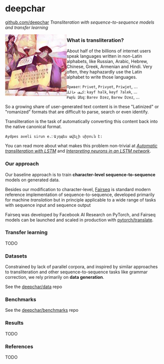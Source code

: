 # deepchar

[github.com/deepchar](https://github.com/deepchar) *Transliteration with sequence-to-sequence models and transfer learning*

<img src="/favicon.ico" align="left"/>

### What is transliteration?

About half of the billions of internet users speak languages written in non-Latin alphabets, like Russian, Arabic, Hebrew, Chinese, Greek, Armenian and Hindi.  Very often, they haphazardly use the Latin alphabet to write those languages.

`Привет`: `Privet`, `Privyet`, `Priwjet`, ...  
`كيف حالك`: `kayf halk`, `keyf 7alek`, ...  
`Բարև Ձեզ`: `Barev Dzez`, `Barew Dzez`, ...  

So a growing share of user-generated text content is in these "Latinized" or "romanized" formats that are difficult to parse, search or even identify.

Transliteration is the task of automatically converting this content back into the native canonical format.

`Aydpes aveli sirun e.`: `Այդպես ավելի սիրուն է:`

You can read more about what makes this problem non-trivial at [*Automatic transliteration with LSTM*](http://yerevann.github.io/2016/09/09/automatic-transliteration-with-lstm/) and [*Interpreting neurons in an LSTM network*](https://yerevann.github.io/2017/06/27/interpreting-neurons-in-an-LSTM-network/).

### Our approach

Our baseline approach is to train **character-level sequence-to-sequence** models on generated data.

Besides our modification to character-level, [Fairseq](https://github.com/pytorch/fairseq) is standard modern reference implementation of sequence-to-sequence, developed primarily for machine *translation* but in principle applicable to a wide range of tasks with sequence input and sequence output

Fairseq was developed by Facebook AI Research on PyTorch, and  Fairseq models can be launched and scaled in production with [pytorch/translate](https://github.com/pytorch/translate).

### Transfer learning

TODO

### Datasets

Constrained by lack of parallel corpora, and inspired by similar approaches to transliteration and other sequence-to-sequence tasks like grammar correction, we rely primarily on **data generation**.

See the [deepchar/data](https://github.com/deepchar/data) repo

### Benchmarks

See the [deepchar/benchmarks](https://github.com/deepchar/benchmarks) repo

### Results

TODO

### References

TODO
